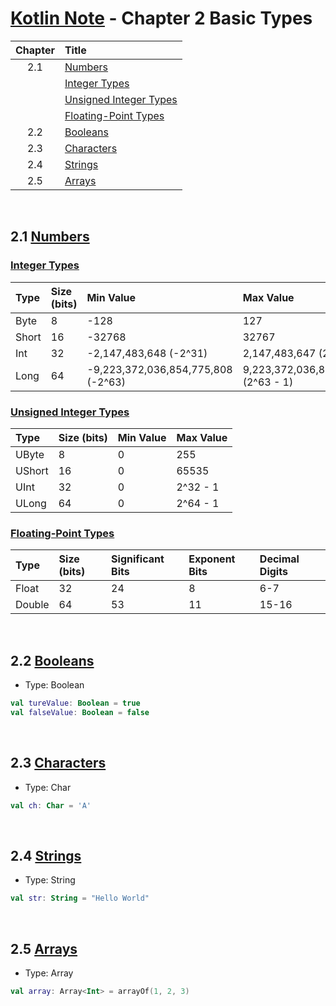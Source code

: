 # [Kotlin Note](../../README.md) - Chapter 2 Basic Types
| Chapter | Title |
| :-: | :- |
| 2.1 | [Numbers](#21-numbers) |
|  | [Integer Types](#integer-types) |
|  | [Unsigned Integer Types](#unsigned-integer-types) |
|  | [Floating-Point Types](#floating-point-types) |
| 2.2 | [Booleans](#22-booleans) |
| 2.3 | [Characters](#23-characters) |
| 2.4 | [Strings](#24-strings) |
| 2.5 | [Arrays](#25-arrays) |

<br />

## 2.1 [Numbers](https://kotlinlang.org/docs/numbers.html)
### [Integer Types](https://kotlinlang.org/docs/numbers.html#integer-types)
| Type | Size (bits) | Min Value | Max Value |
| :-- | :-- | :-- | :-- |
| Byte | 8 | -128 | 127 |
| Short | 16 | -32768 | 32767 |
| Int | 32 | -2,147,483,648 (-2^31) | 2,147,483,647 (2^31 - 1) |
| Long | 64 | -9,223,372,036,854,775,808 (-2^63) | 9,223,372,036,854,775,807 (2^63 - 1) |

### [Unsigned Integer Types](https://kotlinlang.org/docs/unsigned-integer-types.html)
| Type | Size (bits) | Min Value | Max Value |
| :-- | :-- | :-- | :-- |
| UByte | 8 | 0 | 255 |
| UShort | 16 | 0 | 65535 |
| UInt | 32 | 0 | 2^32 - 1 |
| ULong | 64 | 0 | 2^64 - 1 |

### [Floating-Point Types](https://kotlinlang.org/docs/numbers.html#floating-point-types)
| Type | Size (bits) | Significant Bits | Exponent Bits | Decimal Digits |
| :-- | :-- | :-- | :-- | :-- |
| Float | 32 | 24 | 8 | 6-7 |
| Double | 64 | 53 | 11 | 15-16 |

<br />

## 2.2 [Booleans](https://kotlinlang.org/docs/booleans.html)
- Type: Boolean
```kotlin
val tureValue: Boolean = true
val falseValue: Boolean = false
```

<br />

## 2.3 [Characters](https://kotlinlang.org/docs/characters.html)
- Type: Char
```kotlin
val ch: Char = 'A'
```

<br />

## 2.4 [Strings](https://kotlinlang.org/docs/strings.html)
- Type: String
```kotlin
val str: String = "Hello World"
```

<br />

## 2.5 [Arrays](https://kotlinlang.org/docs/arrays.html)
- Type: Array<T>
```kotlin
val array: Array<Int> = arrayOf(1, 2, 3)
```

<br />
